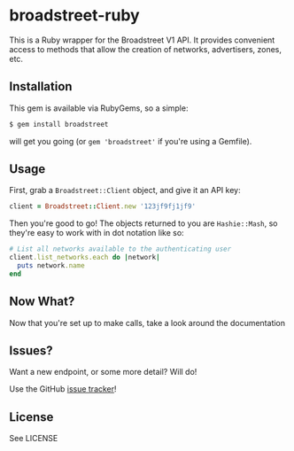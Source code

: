 # broadstreet-ruby

This is a Ruby wrapper for the Broadstreet V1 API.  It provides convenient
access to methods that allow the creation of networks, advertisers, zones, etc.

## Installation

This gem is available via RubyGems, so a simple:

``` bash
$ gem install broadstreet
```

will get you going (or `gem 'broadstreet'` if you're using a Gemfile).

## Usage

First, grab a `Broadstreet::Client` object, and give it an API key:

``` ruby
client = Broadstreet::Client.new '123jf9fj1jf9'
```

Then you're good to go!  The objects returned to you are `Hashie::Mash`, so
they're easy to work with in dot notation like so:

``` ruby
# List all networks available to the authenticating user
client.list_networks.each do |network|
  puts network.name
end
```

## Now What?

Now that you're set up to make calls, take a look around the documentation

## Issues?

Want a new endpoint, or some more detail?  Will do!

Use the GitHub [issue tracker](broadstreet-issues)!

## License

See LICENSE
